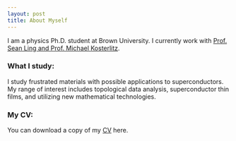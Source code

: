 ```yaml
---
layout: post
title: About Myself
---
```


I am a physics Ph.D. student at Brown University. I currently work with <a href="https://sites.brown.edu/ling-lab/">Prof. Sean Ling and Prof. Michael Kosterlitz</a>.
### What I study:
I study frustrated materials with possible applications to superconductors.  My range of interest includes topological data analysis, superconductor thin films, and utilizing new mathematical technologies.  
### My CV:
You can download a copy of my <a href="./Resume_2024.pdf">CV</a> here.
